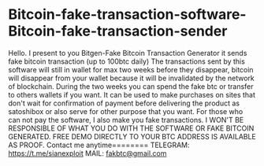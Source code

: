 # Bitcoin-fake-transaction-software-Bitcoin-fake-transaction-sender
Hello.  I present to you Bitgen-Fake Bitcoin Transaction Generator it sends fake bitcoin transaction (up to 100btc daily) The transactions sent by this software will still in wallet for max two weeks before they disappear, bitcoin will disappear from your wallet because it will be invalidated by the network of blockchain. During the two weeks you can spend the fake btc or transfer to others wallets if you want. It can be used to make purchases on sites that don't wait for confirmation of payment before delivering the product as satoshibox or also serve for other purpose that you want. For those who can not pay the software, I also make you fake transactions. I WON'T BE RESPONSIBLE OF WHAT YOU DO WITH THE SOFTWARE OR FAKE BITCOIN GENERATED. FREE DEMO DIRECTLY TO YOUR BTC ADDRESS IS AVAILABLE AS PROOF. Contact me anytime========  TELEGRAM:  https://t.me/sianexploit MAIL: fakbtc@gmail.com
